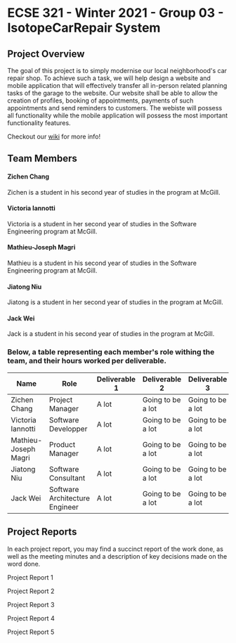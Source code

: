 # ECSE 321 - Winter 2021 - Group 03 - IsotopeCarRepair System

## Project Overview
The goal of this project is to simply modernise our local neighborhood's car repair shop. To achieve such a task, we will help design a website and mobile application that will effectively transfer all in-person related planning tasks of the garage to the website. Our website shall be able to allow the creation of profiles, booking of appointments, payments of such appointments and send reminders to customers. The webiste will possess all functionality while the mobile application will possess the most important functionality features.

Checkout our [wiki](https://github.com/McGill-ECSE321-Winter2021/project-group-03/wiki) for more info!

## Team Members

#### Zichen Chang
Zichen is a student in his second year of studies in the <Program> program at McGill.

#### Victoria Iannotti
Victoria is a student in her second year of studies in the Software Engineering program at McGill.

#### Mathieu-Joseph Magri
Mathieu is a student in his second year of studies in the Software Engineering program at McGill.

#### Jiatong Niu
Jiatong is a student in her second year of studies in the <Program> program at McGill.

#### Jack Wei
Jack is a student in his second year of studies in the <Program> program at McGill.
  
 ### Below, a table representing each member's role withing the team, and their hours worked per deliverable.
 
 | Name                 | Role                           | Deliverable 1 | Deliverable 2     | Deliverable 3     | Deliverable 4     | Deliverable 5     |
|----------------------|--------------------------------|---------------|-------------------|-------------------|-------------------|-------------------|
| Zichen Chang         | Project Manager                |     A lot     | Going to be a lot | Going to be a lot | Going to be a lot | Going to be a lot |
| Victoria Iannotti    | Software Developper            |     A lot     | Going to be a lot | Going to be a lot | Going to be a lot | Going to be a lot |
| Mathieu-Joseph Magri | Product Manager                |     A lot     | Going to be a lot | Going to be a lot | Going to be a lot | Going to be a lot |
| Jiatong Niu          | Software Consultant            |     A lot     | Going to be a lot | Going to be a lot | Going to be a lot | Going to be a lot |
| Jack Wei             | Software Architecture Engineer |     A lot     | Going to be a lot | Going to be a lot | Going to be a lot | Going to be a lot |

## Project Reports
In each project report, you may find a succinct report of the work done, as well as the meeting minutes and a description of key decisions made on the word done.

Project Report 1

Project Report 2

Project Report 3

Project Report 4

Project Report 5
